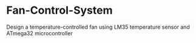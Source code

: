 # Fan-Control-System
Design a temperature-controlled fan using LM35 temperature sensor and ATmega32 microcontroller
